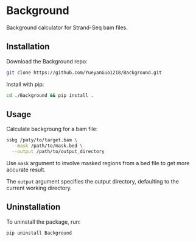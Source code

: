 # Background
Background calculator for Strand-Seq bam files.

## Installation

Download the Background repo:

```bash
git clone https://github.com/YueyanGuo1218/Background.git
```

Install with pip:

```bash
cd ./Background && pip install .
```

## Usage

Calculate backgroung for a bam file:

```bash
ssbg /paty/to/target.bam \
  --mask /path/to/mask.bed \
  --output /path/to/output_directory
```

Use `mask` argument to involve masked regions from a bed file to get more accurate result.

The `output` argument specifies the output directory, defaulting to the current working directory.

## Uninstallation

To uninstall the package, run:

```bash
pip uninstall Background
```
